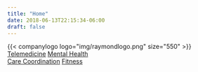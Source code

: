 ```yaml
---
title: "Home"
date: 2018-06-13T22:15:34-06:00
draft: false
---
```


<div id="hero1" class="wrap">
  {{< companylogo logo="img/raymondlogo.png" size="550" >}}
</div>

<div id="action-buttons">
  <a class="button outline big" href="/benefits/telemedicine" onclick="_gaq.push(['_trackEvent', 'kube', 'plans']);">Telemedicine</a>
  <a class="button outline big" href="/benefits/mentalhealth" onclick="_gaq.push(['_trackEvent', 'kube', 'plans']);">Mental Health</a>
</div>
<div id="action-buttons">
  <a class="button outline big" href="/benefits/carecoordination" onclick="_gaq.push(['_trackEvent', 'kube', 'plans']);">Care Coordination</a>
  <a class="button outline big" href="/benefits/fitness" onclick="_gaq.push(['_trackEvent', 'kube', 'plans']);">Fitness</a>
</div>
